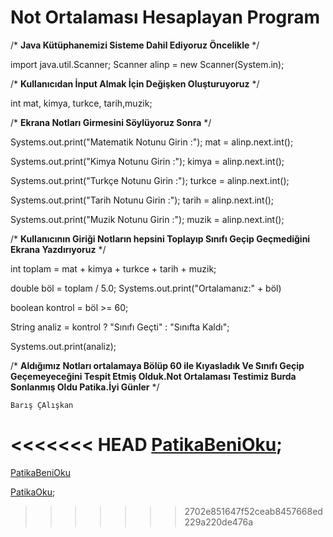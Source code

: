 # Not Ortalaması Hesaplayan Program

/* **Java Kütüphanemizi Sisteme Dahil Ediyoruz Öncelikle** */

import java.util.Scanner;
Scanner alinp = new Scanner(System.in);

/* **Kullanıcıdan İnput Almak İçin Değişken Oluşturuyoruz** */

int mat, kimya, turkce, tarih,muzik;

/* **Ekrana Notları Girmesini Söylüyoruz Sonra** */


Systems.out.print("Matematik Notunu Girin :");
mat = alinp.next.int();

Systems.out.print("Kimya Notunu Girin :");
kimya = alinp.next.int();

Systems.out.print("Turkçe Notunu Girin :");
turkce = alinp.next.int();

Systems.out.print("Tarih Notunu Girin :");
tarih = alinp.next.int();

Systems.out.print("Muzik Notunu Girin :");
muzik = alinp.next.int();

/* **Kullanıcının Giriği Notların hepsini Toplayıp Sınıfı Geçip Geçmediğini Ekrana Yazdırıyoruz** */

int toplam = mat + kimya + turkce + tarih + muzik;

double böl = toplam / 5.0;
Systems.out.print("Ortalamanız:" + böl)

boolean kontrol = böl >= 60;

String analiz = kontrol ? "Sınıfı Geçti" : "Sınıfta Kaldı";

Systems.out.print(analiz);

/* **Aldığımız Notları ortalamaya Bölüp 60 ile Kıyasladık Ve Sınıfı Geçip Geçemeyeceğini Tespit Etmiş Olduk.Not Ortalaması Testimiz Burda Sonlanmış Oldu Patika.İyi Günler** */

    Barış ÇAlışkan

<<<<<<< HEAD
[PatikaBeniOku](https://www.patika.dev);
=======
[PatikaBeniOku](https://www.patika.dev)

[PatikaOku](https://app.patika.dev/sign-in);
>>>>>>> 2702e851647f52ceab8457668ed229a220de476a
